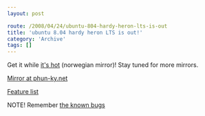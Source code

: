 ```yaml
---
layout: post

route: /2008/04/24/ubuntu-804-hardy-heron-lts-is-out
title: 'ubuntu 8.04 hardy heron LTS is out!'
category: 'Archive'
tags: []
---
```


Get it while
<a class="ph" target="_blank" rel="noopener noreferrer" href="http://no.releases.ubuntu.com/hardy/ubuntu-8.04-desktop-i386.iso">it's
hot</a> (norwegian mirror)! Stay tuned for more mirrors.

<a class="ph" target="_blank" rel="noopener noreferrer" href="https://phun-ky.net/gnu/hardy/ubuntu-8.04-desktop-i386.iso">Mirror
at phun-ky.net</a>

<a class="ph" target="_blank" rel="noopener noreferrer" href="https://ubuntu.com/products/whatisubuntu/804features/">Feature
list</a>

NOTE! Remember
<a class="ph" target="_blank" rel="noopener noreferrer" href="http://https//bugs.launchpad.net/ubuntu/hardy/">the
known bugs</a>
